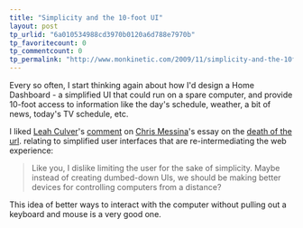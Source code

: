 ```yaml
---
title: "Simplicity and the 10-foot UI"
layout: post
tp_urlid: "6a010534988cd3970b0120a6d788e7970b"
tp_favoritecount: 0
tp_commentcount: 0
tp_permalink: "http://www.monkinetic.com/2009/11/simplicity-and-the-10foot-ui.html"
---
```

Every so often, I start thinking again about how I'd design a Home Dashboard - a simplified UI that could run on a spare computer, and provide 10-foot access to information like the day's schedule, weather, a bit of news, today's TV schedule, etc.

I liked [Leah Culver](http://leahculver.com/)'s [comment](http://factoryjoe.com/blog/2009/11/16/the-death-of-the-url/#comment-112736) on [Chris Messina](http://factoryjoe.com/blog)'s essay on the [death of the url](http://factoryjoe.com/blog/2009/11/16/the-death-of-the-url/). relating to simplified user interfaces that are re-intermediating the web experience:

>Like you, I dislike limiting the user for the sake of simplicity. Maybe instead of creating dumbed-down UIs, we should be making better devices for controlling computers from a distance?

This idea of better ways to interact with the computer without pulling out a keyboard and mouse is a very good one.
